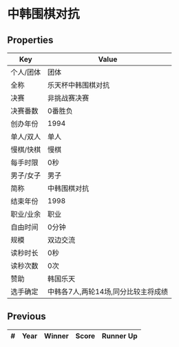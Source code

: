 # 中韩围棋对抗

## Properties

| Key | Value |
| --- | ----- |
| 个人/团体 | 团体 |
| 全称 | 乐天杯中韩围棋对抗 |
| 决赛 | 非挑战赛决赛 |
| 决赛番数 | 0番胜负 |
| 创办年份 | 1994 |
| 单人/双人 | 单人 |
| 慢棋/快棋 | 慢棋 |
| 每手时限 | 0秒 |
| 男子/女子 | 男子 |
| 简称 | 中韩围棋对抗 |
| 结束年份 | 1998 |
| 职业/业余 | 职业 |
| 自由时间 | 0分钟 |
| 规模 | 双边交流 |
| 读秒时长 | 0秒 |
| 读秒次数 | 0次 |
| 赞助 | 韩国乐天 |
| 选手确定 | 中韩各7人,两轮14场,同分比较主将成绩 |

## Previous

| # | Year | Winner | Score | Runner Up |
| --- | --- | --- | --- | --- |

